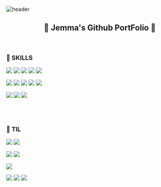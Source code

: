 ![header](https://capsule-render.vercel.app/api?type=waving&color=timeGradient&height=250&text=오늘과는다른내일&animation=fadeIn)

<h2 align="center"> 🚀 Jemma's Github PortFolio 🚀</h2>

<br>


<h3> 🌳 SKILLS </h3>


 <p>
<img src="https://img.shields.io/badge/Flutter-02569B?style=plastic&logo=Flutter&logoColor=white"/> 
<img src="https://img.shields.io/badge/React-61DAFB?style=plastic&logo=React&logoColor=white&"/>
  <img src="https://img.shields.io/badge/Redux-764ABC?style=plastic&logo=redux&logoColor=white"/>
<img src="https://img.shields.io/badge/Vue-4FC08D?style=plastic&logo=vue.js&logoColor=white"/>
  <img src="https://img.shields.io/badge/JSON Web Tokens-262627?style=plastic&logo=jsonwebtokens&logoColor=white"/>
 </p>
 <p>
  <img src="https://img.shields.io/badge/Node.js-339933?style=plastic&logo=node.js&logoColor=white"/>
   <img src="https://img.shields.io/badge/JavaScript-F7DF1E?style=plastic&logo=javascript&logoColor=white"/>
  <img src="https://img.shields.io/badge/TypeScript-3178C6?style=plastic&logo=typescript&logoColor=white"/>
 <img src="https://img.shields.io/badge/Java-007396?style=plastic&logo=java&logoColor=white"/>
  <img src="https://img.shields.io/badge/Dart-0175C2?style=plastic&logo=dart&logoColor=white"/>
  </p>
  <p>
<img src="https://img.shields.io/badge/MySQL-4479A1?style=plastic&logo=mysql&logoColor=white"/>
  <img src="https://img.shields.io/badge/Firebase-FFCA28?style=plastic&logo=firebase&logoColor=white"/>
  <img src="https://img.shields.io/badge/Github-181717?style=plastic&logo=github&logoColor=white"/>
</p>


<br><br>

<h3> 📝 TIL </h3>

<p> 
  <img src="https://img.shields.io/badge/django-092E20?style=plastic&logo=django&logoColor=white&fontColor=white"/>
  <img src="https://img.shields.io/badge/TensorFlow-FF6F00?style=plastic&logo=tensorflow&logoColor=white&fontColor=white"/>
</p>
<p>
  <img src="https://img.shields.io/badge/Python-3776AB?style=plastic&logo=python&logoColor=white&fontColor=white"/>
<img src="https://img.shields.io/badge/Swift-F05138?style=plastic&logo=swift&logoColor=white&fontColor=white"/>
</p>

<p> 
  <img src="https://img.shields.io/badge/MongoDB-47A248?style=plastic&logo=mongoDB&logoColor=white&fontColor=white"/>
</p>

<p>
  <img src="https://img.shields.io/badge/AWS-FF9900?style=plastic&logo=AmazonAWS&logoColor=white&fontColor=white"/>
  <img src="https://img.shields.io/badge/Docker-2496ED?style=plastic&logo=docker&logoColor=white&fontColor=white"/>
  <img src="https://img.shields.io/badge/Kubernetes-326CE5?style=plastic&logo=kubernetes&logoColor=white&fontColor=white"/>
</p>
